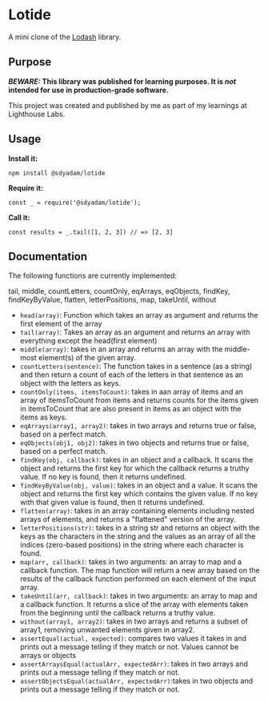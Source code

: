 # Lotide

A mini clone of the [Lodash](https://lodash.com) library.

## Purpose

**_BEWARE:_ This library was published for learning purposes. It is _not_ intended for use in production-grade software.**

This project was created and published by me as part of my learnings at Lighthouse Labs. 

## Usage

**Install it:**

`npm install @sdyadam/lotide`

**Require it:**

`const _ = require('@sdyadam/lotide');`

**Call it:**

`const results = _.tail([1, 2, 3]) // => [2, 3]`

## Documentation

The following functions are currently implemented:
 
  tail,
  middle,
  countLetters,
  countOnly,
  eqArrays,
  eqObjects,
  findKey,
  findKeyByValue,
  flatten,
  letterPositions,
  map,
  takeUntil,
  without
* `head(array)`: Function which takes an array as argument and returns the first element of the array
* `tail(array)`: Takes an array as an argument and returns an array with everything except the head(first element)
* `middle(array)`: takes in an array and returns an array with the middle-most element(s) of the given array.
* `countLetters(sentence)`: The function takes in a sentence (as a string) and then return a count of each of the letters in that sentence as an object with the letters as keys.
* `countOnly(items, itemsToCount)`: takes in aan array of items and an array of itemsToCount from items and returns counts for the items given in itemsToCount that are also present in items as an object with the items as keys.
* `eqArrays(array1, array2)`: takes in two arrays and returns true or false, based on a perfect match.
* `eqObjects(obj1, obj2)`: takes in two objects and returns true or false, based on a perfect match.
* `findKey(obj, callback)`:  takes in an object and a callback. It scans the object and returns the first key for which the callback returns a truthy value. If no key is found, then it returns undefined.
* `findKeyByValue(obj, value)`: takes in an object and a value. It scans the object and returns the first key which contains the given value. If no key with that given value is found, then it returns undefined.
* `flatten(array)`: takes in an array containing elements including nested arrays of elements, and returns a "flattened" version of the array.
* `letterPositions(str)`: takes in a string str and returns an object with the keys as the characters in the string and the values as an array of all the indices (zero-based positions) in the string where each character is found.
* `map(arr, callback)`: takes in two arguments: an array to map and a callback function. The map function will return a new array based on the results of the callback function performed on each element of the input array.
* `takeUntil(arr, callback)`: takes in two arguments: an array to map and a callback function. It returns a slice of the array with elements taken from the beginning until the callback returns a truthy value.
* `without(array1, array2)`: takes in two arrays and returns a subset of array1, removing unwanted elements given in array2.
* `assertEqual(actual, expected)`: compares two values it takes in and prints out a message telling if they match or not. Values cannot be arrays or objects
* `assertArraysEqual(actualArr, expectedArr)`: takes in two arrays and prints out a message telling if they match or not.
* `assertObjectsEqual(actualArr, expectedArr)`:takes in two objects and prints out a message telling if they match or not.